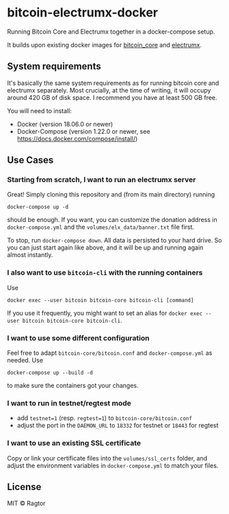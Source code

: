 
# bitcoin-electrumx-docker

Running Bitcoin Core and Electrumx together in a docker-compose setup.

It builds upon existing docker images for [bitcoin_core](https://github.com/ruimarinho/docker-bitcoin-core) and [electrumx](https://github.com/lukechilds/docker-electrumx/).

## System requirements

It's basically the same system requirements as for running bitcoin core and electrumx separately. 
Most crucially, at the time of writing, it will occupy around 420 GB of disk space. 
I recommend you have at least 500 GB free.

You will need to install:

* Docker (version 18.06.0 or newer)
* Docker-Compose (version 1.22.0 or newer, see https://docs.docker.com/compose/install/)

## Use Cases

### Starting from scratch, I want to run an electrumx server

Great! Simply cloning this repository and (from its main directory) running 
```
docker-compose up -d
```
should be enough. If you want, you can customize the donation address in `docker-compose.yml` and the `volumes/elx_data/banner.txt` file first.

To stop, run `docker-compose down`.
All data is persisted to your hard drive. 
So you can just start again like above, and it will be up and running again almost instantly.  

### I also want to use `bitcoin-cli` with the running containers

Use
```
docker exec --user bitcoin bitcoin-core bitcoin-cli [command]
```

If you use it frequently, you might want to set an alias for `docker exec --user bitcoin bitcoin-core bitcoin-cli`.

### I want to use some different configuration

Feel free to adapt `bitcoin-core/bitcoin.conf` and `docker-compose.yml` as needed. Use 
```
docker-compose up --build -d
```
to make sure the containers got your changes.

### I want to run in testnet/regtest mode

* add `testnet=1` (resp. `regtest=1`) to `bitcoin-core/bitcoin.conf`
* adjust the port in the `DAEMON_URL` to `18332` for testnet or `18443` for regtest

### I want to use an existing SSL certificate

Copy or link your certificate files into the `volumes/ssl_certs` folder, and adjust the environment variables in `docker-compose.yml` to match your files.

## License

MIT © Ragtor
